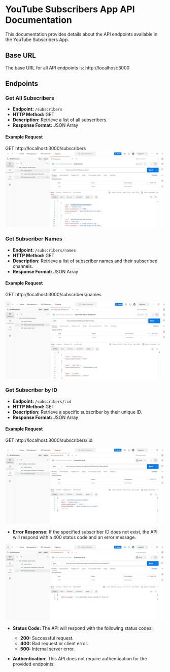 # YouTube Subscribers App API Documentation

This documentation provides details about the API endpoints available in the YouTube Subscribers App.

## Base URL

The base URL for all API endpoints is: 
http://localhost:3000

## Endpoints

### Get All Subscribers

- **Endpoint:** `/subscribers`
- **HTTP Method:** GET
- **Description:** Retrieve a list of all subscribers.
- **Response Format:** JSON Array

#### Example Request 

GET http://localhost:3000/subscribers
![Alt text](../markdown/subscribers.PNG)

### Get Subscriber Names

- **Endpoint:** `/subscribers/names`
- **HTTP Method:** GET
- **Description:** Retrieve a list of subscriber names and their subscribed channels.
- **Response Format:** JSON Array

#### Example Request 
GET http://localhost:3000/subscribers/names

![Alt text](../markdown/sub_names.PNG)

### Get Subscriber by ID

- **Endpoint:** `/subscribers/:id`
- **HTTP Method:** GET
- **Description:** Retrieve a specific subscriber by their unique ID.
- **Response Format:** JSON Array

#### Example Request 
GET http://localhost:3000/subscribers/:id

![Alt text](../markdown/sub_id.PNG)

- **Error Response:** 
If the specified subscriber ID does not exist, the API will respond with a 400 status code and an error message.

![Alt text](../markdown/sub_error.PNG)

- **Status Code:** The API will respond with the following status codes:
    - **200:** Successful request.
    - **400:** Bad request or client error.
    - **500:** Internal server error.

- **Authentication:**
This API does not require authentication for the provided endpoints.
